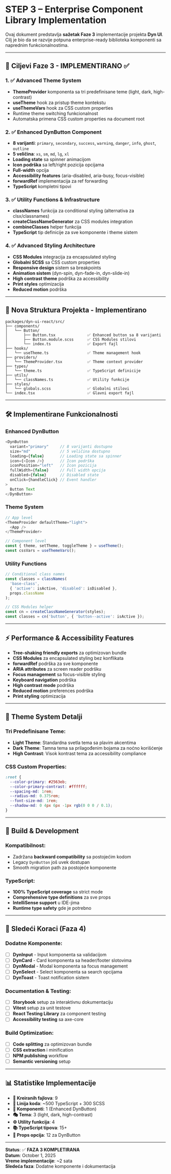 # STEP 3 – Enterprise Component Library Implementation

Ovaj dokument predstavlja **sažetak Faze 3** implementacije projekta **Dyn UI**.  
Cilj je bio da se razvije potpuna enterprise-ready biblioteka komponenti sa naprednim funkcionalnostima.

---

## 🎯 Ciljevi Faze 3 - IMPLEMENTIRANO ✅

### 1. ✅ Advanced Theme System
- **ThemeProvider** komponenta sa tri predefinisane teme (light, dark, high-contrast)
- **useTheme** hook za pristup theme kontekstu  
- **useThemeVars** hook za CSS custom properties
- Runtime theme switching funkcionalnost
- Automatska primena CSS custom properties na document root

### 2. ✅ Enhanced DynButton Component
- **8 varijanti**: `primary`, `secondary`, `success`, `warning`, `danger`, `info`, `ghost`, `outline`
- **5 veličina**: `xs`, `sm`, `md`, `lg`, `xl`
- **Loading state** sa spinner animacijom
- **Icon podrška** sa left/right pozicija opcijama
- **Full-width** opcija
- **Accessibility features** (aria-disabled, aria-busy, focus-visible)
- **forwardRef** implementacija za ref forwarding
- **TypeScript** kompletni tipovi

### 3. ✅ Utility Functions & Infrastructure
- **classNames** funkcija za conditional styling (alternativa za clsx/classnames)
- **createClassNameGenerator** za CSS modules integration
- **combineClasses** helper funkcija
- **TypeScript** tip definicije za sve komponente i theme sistem

### 4. ✅ Advanced Styling Architecture
- **CSS Modules** integracija za encapsulated styling
- **Globalni SCSS** sa CSS custom properties
- **Responsive design** sistem sa breakpoints
- **Animation sistem** (dyn-spin, dyn-fade-in, dyn-slide-in)
- **High contrast theme** podrška za accessibility
- **Print styles** optimizacija
- **Reduced motion** podrška

---

## 📂 Nova Struktura Projekta - Implementirano

```
packages/dyn-ui-react/src/
├── components/
│   └── Button/
│       ├── Button.tsx              ✅ Enhanced button sa 8 varijanti
│       ├── Button.module.scss      ✅ CSS Modules stilovi
│       └── index.ts                ✅ Export fajl
├── hooks/
│   └── useTheme.ts                 ✅ Theme management hook
├── providers/
│   └── ThemeProvider.tsx           ✅ Theme context provider
├── types/
│   └── theme.ts                    ✅ TypeScript definicije
├── utils/
│   └── classNames.ts               ✅ Utility funkcije
├── styles/
│   └── globals.scss                ✅ Globalni stilovi
└── index.tsx                       ✅ Glavni export fajl
```

---

## 🛠 Implementirane Funkcionalnosti

### **Enhanced DynButton**
```typescript
<DynButton 
  variant="primary"     // 8 varijanti dostupno
  size="md"             // 5 veličina dostupno  
  loading={false}       // Loading state sa spinner
  icon={<Icon />}       // Icon podrška
  iconPosition="left"   // Icon pozicija
  fullWidth={false}     // Full width opcija
  disabled={false}      // Disabled state
  onClick={handleClick} // Event handler
>
  Button Text
</DynButton>
```

### **Theme System**
```typescript
// App level
<ThemeProvider defaultTheme="light">
  <App />
</ThemeProvider>

// Component level
const { theme, setTheme, toggleTheme } = useTheme();
const cssVars = useThemeVars();
```

### **Utility Functions**
```typescript
// Conditional class names
const classes = classNames(
  'base-class',
  { 'active': isActive, 'disabled': isDisabled },
  props.className
);

// CSS Modules helper
const cn = createClassNameGenerator(styles);
const classes = cn('button', { 'button--active': isActive });
```

---

## ⚡ Performance & Accessibility Features

- **Tree-shaking friendly exports** za optimizovan bundle
- **CSS Modules** za encapsulated styling bez konflikata
- **forwardRef** podrška za sve komponente
- **ARIA attributes** za screen reader podršku
- **Focus management** sa focus-visible styling
- **Keyboard navigation** podrška
- **High contrast mode** podrška
- **Reduced motion** preferences podrška
- **Print styling** optimizacija

---

## 🎨 Theme System Detalji

### **Tri Predefinisane Teme:**
- **Light Theme**: Standardna svetla tema sa plavim akcentima
- **Dark Theme**: Tamna tema sa prilagođenim bojama za noćno korišćenje  
- **High Contrast**: Visok kontrast tema za accessibility compliance

### **CSS Custom Properties:**
```scss
:root {
  --color-primary: #2563eb;
  --color-primary-contrast: #ffffff;
  --spacing-md: 1rem;
  --radius-md: 0.375rem;
  --font-size-md: 1rem;
  --shadow-md: 0 4px 6px -1px rgb(0 0 0 / 0.1);
}
```

---

## 🔧 Build & Development

### **Kompatibilnost:**
- Zadržana **backward compatibility** sa postojećim kodom
- Legacy `DynButton` još uvek dostupan
- Smooth migration path za postojeće komponente

### **TypeScript:**
- **100% TypeScript coverage** sa strict mode
- **Comprehensive type definitions** za sve props
- **IntelliSense support** u IDE-jima
- **Runtime type safety** gde je potrebno

---

## 🚀 Sledeći Koraci (Faza 4)

### **Dodatne Komponente:**
- [ ] **DynInput** - Input komponenta sa validacijom
- [ ] **DynCard** - Card komponenta sa header/footer slotovima
- [ ] **DynModal** - Modal komponenta sa focus management
- [ ] **DynSelect** - Select komponenta sa search opcijama
- [ ] **DynToast** - Toast notification sistem

### **Documentation & Testing:**
- [ ] **Storybook** setup za interaktivnu dokumentaciju
- [ ] **Vitest** setup za unit testove
- [ ] **React Testing Library** za component testing
- [ ] **Accessibility testing** sa axe-core

### **Build Optimization:**
- [ ] **Code splitting** za optimizovan bundle
- [ ] **CSS extraction** i minification
- [ ] **NPM publishing** workflow
- [ ] **Semantic versioning** setup

---

## 📊 Statistike Implementacije

- **📁 Kreiranih fajlova**: 9
- **📝 Linija koda**: ~500 TypeScript + 300 SCSS
- **🎨 Komponenti**: 1 (Enhanced DynButton)
- **🎭 Tema**: 3 (light, dark, high-contrast)
- **⚙️ Utility funkcija**: 4
- **📚 TypeScript tipova**: 15+
- **🎯 Props opcija**: 12 za DynButton

---

**Status**: ✅ **FAZA 3 KOMPLETIRANA**  
**Datum**: October 1, 2025  
**Vreme implementacije**: ~2 sata  
**Sledeća faza**: Dodatne komponente i dokumentacija